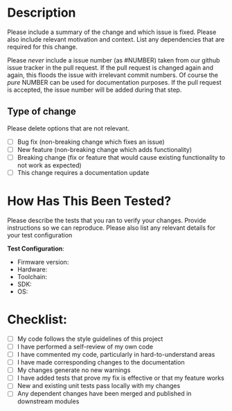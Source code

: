# Description

Please include a summary of the change and which issue is fixed. Please also include relevant motivation and context. List any dependencies that are required
for this change.

Please *never* include a issue number (as #NUMBER) taken from our github issue tracker in the pull request. If the pull request is changed again and again, this
floods the issue with irrelevant commit numbers. Of course the *pure* NUMBER can be used for documentation purposes. If the pull request is accepted, the issue
number will be added during that step.

## Type of change

Please delete options that are not relevant.

- [ ] Bug fix (non-breaking change which fixes an issue)
- [ ] New feature (non-breaking change which adds functionality)
- [ ] Breaking change (fix or feature that would cause existing functionality to not work as expected)
- [ ] This change requires a documentation update

# How Has This Been Tested?

Please describe the tests that you ran to verify your changes. Provide instructions so we can reproduce. Please also list any relevant details for your test
configuration

**Test Configuration**:

* Firmware version:
* Hardware:
* Toolchain:
* SDK:
* OS:

# Checklist:

- [ ] My code follows the style guidelines of this project
- [ ] I have performed a self-review of my own code
- [ ] I have commented my code, particularly in hard-to-understand areas
- [ ] I have made corresponding changes to the documentation
- [ ] My changes generate no new warnings
- [ ] I have added tests that prove my fix is effective or that my feature works
- [ ] New and existing unit tests pass locally with my changes
- [ ] Any dependent changes have been merged and published in downstream modules